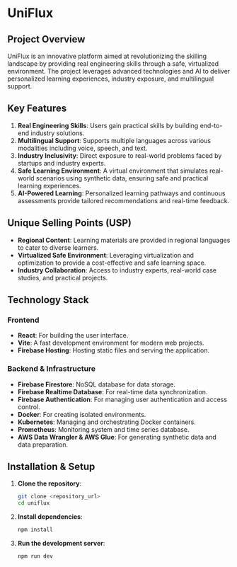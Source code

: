 # UniFlux

## Project Overview
UniFlux is an innovative platform aimed at revolutionizing the skilling landscape by providing real engineering skills through a safe, virtualized environment. The project leverages advanced technologies and AI to deliver personalized learning experiences, industry exposure, and multilingual support.

## Key Features
1. **Real Engineering Skills**: Users gain practical skills by building end-to-end industry solutions.
2. **Multilingual Support**: Supports multiple languages across various modalities including voice, speech, and text.
3. **Industry Inclusivity**: Direct exposure to real-world problems faced by startups and industry experts.
4. **Safe Learning Environment**: A virtual environment that simulates real-world scenarios using synthetic data, ensuring safe and practical learning experiences.
5. **AI-Powered Learning**: Personalized learning pathways and continuous assessments provide tailored recommendations and real-time feedback.

## Unique Selling Points (USP)
- **Regional Content**: Learning materials are provided in regional languages to cater to diverse learners.
- **Virtualized Safe Environment**: Leveraging virtualization and optimization to provide a cost-effective and safe learning space.
- **Industry Collaboration**: Access to industry experts, real-world case studies, and practical projects.

## Technology Stack
### Frontend
- **React**: For building the user interface.
- **Vite**: A fast development environment for modern web projects.
- **Firebase Hosting**: Hosting static files and serving the application.

### Backend & Infrastructure
- **Firebase Firestore**: NoSQL database for data storage.
- **Firebase Realtime Database**: For real-time data synchronization.
- **Firebase Authentication**: For managing user authentication and access control.
- **Docker**: For creating isolated environments.
- **Kubernetes**: Managing and orchestrating Docker containers.
- **Prometheus**: Monitoring system and time series database.
- **AWS Data Wrangler & AWS Glue**: For generating synthetic data and data preparation.

## Installation & Setup
1. **Clone the repository**:
   ```bash
   git clone <repository_url>
   cd uniflux
2. **Install dependencies**:
   ```bash
   npm install
3. **Run the development server**:
   ```bash
   npm run dev

